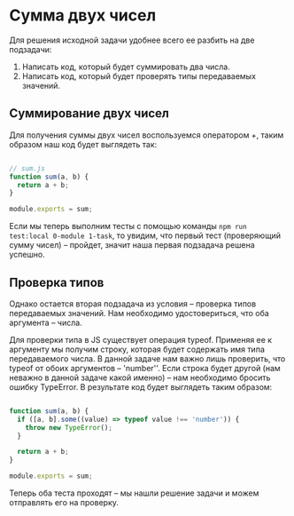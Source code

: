 # Сумма двух чисел

Для решения исходной задачи удобнее всего ее разбить на две подзадачи:

1. Написать код, который будет суммировать два числа.
1. Написать код, который будет проверять типы передаваемых значений.

## Суммирование двух чисел

Для получения суммы двух чисел воспользуемся оператором +, таким образом наш код будет выглядеть так:

```js

// sum.js
function sum(a, b) {
  return a + b;
}

module.exports = sum;

```

Если мы теперь выполним тесты с помощью команды `npm run test:local 0-module 1-task`, то увидим, 
что первый тест (проверяющий сумму чисел) – пройдет, значит наша первая подзадача решена успешно.


## Проверка типов

Однако остается вторая подзадача из условия – проверка типов передаваемых значений. 
Нам необходимо удостовериться, что оба аргумента – числа.

Для проверки типа в JS существует операция typeof. 
Применяя ее к аргументу мы получим строку, которая будет содержать имя типа передаваемого числа. 
В данной задаче нам важно лишь проверить, что typeof от обоих аргументов – 'number''. 
Если строка будет другой (нам неважно в данной задаче какой именно) – нам необходимо бросить ошибку TypeError. 
В результате код будет выглядеть таким образом:

```js

function sum(a, b) {
  if ([a, b].some((value) => typeof value !== 'number')) {
    throw new TypeError();
  }

  return a + b;
}

module.exports = sum;

```

Теперь оба теста проходят – мы нашли решение задачи и можем отправлять его на проверку.
